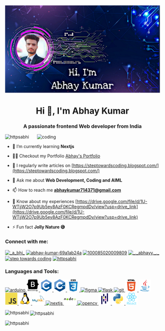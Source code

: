 ![logo](https://github.com/httpsabhi/httpsabhi/blob/main/Github%20Banner.jpg)
<h1 align="center">Hi 👋, I'm Abhay Kumar</h1>
<h3 align="center">A passionate frontend Web developer from India</h3>

<img align="right" alt="coding" width="400" src="https://media.giphy.com/media/ko7twHhomhk8E/giphy.gif">

<p align="left"> <img src="https://komarev.com/ghpvc/?username=httpsabhi&label=Profile%20views&color=0e75b6&style=flat" alt="httpsabhi" /> </p>

- 🌱 I’m currently learning **Nextjs**

- 👨‍💻 Checkout my Portfolio [Abhay's Portfolio](https://abhaysdevportfolio.netlify.app/)

- 📝 I regularly write articles on [https://steptowardscoding.blogspot.com/](https://steptowardscoding.blogspot.com/)

- 💬 Ask me about **Web Development, Coding and AIML**

- 📫 How to reach me **abhaykumar714371@gmail.com**

- 📄 Know about my experiences [https://drive.google.com/file/d/1U-WTjjW2O7p9Ub5ey8AzF0KCRegmpdDv/view?usp=drive_link](https://drive.google.com/file/d/1U-WTjjW2O7p9Ub5ey8AzF0KCRegmpdDv/view?usp=drive_link)

- ⚡ Fun fact **Jolly Nature 😅**

<h3 align="left">Connect with me:</h3>
<p align="left">
<a href="https://twitter.com/_A_bhi_" target="_blank"><img align="center" src="https://raw.githubusercontent.com/rahuldkjain/github-profile-readme-generator/master/src/images/icons/Social/twitter.svg" alt="_a_bhi_" height="30" width="40" /></a>
<a href="https://linkedin.com/in/abhay-kumar-69a1ab24a" target="_blank"><img align="center" src="https://raw.githubusercontent.com/rahuldkjain/github-profile-readme-generator/master/src/images/icons/Social/linked-in-alt.svg" alt="abhay-kumar-69a1ab24a" height="30" width="40" /></a>
<a href="https://fb.com/100085020009809" target="blank"><img align="center" src="https://raw.githubusercontent.com/rahuldkjain/github-profile-readme-generator/master/src/images/icons/Social/facebook.svg" alt="100085020009809" height="30" width="40" /></a>
<a href="https://instagram.com/_._abhayy._._" target="blank"><img align="center" src="https://raw.githubusercontent.com/rahuldkjain/github-profile-readme-generator/master/src/images/icons/Social/instagram.svg" alt="_._abhayy._._" height="30" width="40" /></a>
<a href="https://www.youtube.com/@steptowardscoding" target="_blank"><img align="center" src="https://raw.githubusercontent.com/rahuldkjain/github-profile-readme-generator/master/src/images/icons/Social/youtube.svg" alt="step towards coding" height="30" width="40" /></a>
<a href="https://www.hackerrank.com/httpsabhi" target="_blank"><img align="center" src="https://raw.githubusercontent.com/rahuldkjain/github-profile-readme-generator/master/src/images/icons/Social/hackerrank.svg" alt="httpsabhi" height="30" width="40" /></a>
</p>

<h3 align="left">Languages and Tools:</h3>
<p align="left"> <a href="https://www.arduino.cc/" target="_blank" rel="noreferrer"> <img src="https://cdn.worldvectorlogo.com/logos/arduino-1.svg" alt="arduino" width="40" height="40"/> </a> <a href="https://getbootstrap.com" target="_blank" rel="noreferrer"> <img src="https://raw.githubusercontent.com/devicons/devicon/master/icons/bootstrap/bootstrap-plain-wordmark.svg" alt="bootstrap" width="40" height="40"/> </a> <a href="https://www.cprogramming.com/" target="_blank" rel="noreferrer"> <img src="https://raw.githubusercontent.com/devicons/devicon/master/icons/c/c-original.svg" alt="c" width="40" height="40"/> </a> <a href="https://www.w3schools.com/cpp/" target="_blank" rel="noreferrer"> <img src="https://raw.githubusercontent.com/devicons/devicon/master/icons/cplusplus/cplusplus-original.svg" alt="cplusplus" width="40" height="40"/> </a> <a href="https://www.w3schools.com/css/" target="_blank" rel="noreferrer"> <img src="https://raw.githubusercontent.com/devicons/devicon/master/icons/css3/css3-original-wordmark.svg" alt="css3" width="40" height="40"/> </a> <a href="https://www.figma.com/" target="_blank" rel="noreferrer"> <img src="https://www.vectorlogo.zone/logos/figma/figma-icon.svg" alt="figma" width="40" height="40"/> </a> <a href="https://flask.palletsprojects.com/" target="_blank" rel="noreferrer"> <img src="https://www.vectorlogo.zone/logos/pocoo_flask/pocoo_flask-icon.svg" alt="flask" width="40" height="40"/> </a> <a href="https://git-scm.com/" target="_blank" rel="noreferrer"> <img src="https://www.vectorlogo.zone/logos/git-scm/git-scm-icon.svg" alt="git" width="40" height="40"/> </a> <a href="https://www.w3.org/html/" target="_blank" rel="noreferrer"> <img src="https://raw.githubusercontent.com/devicons/devicon/master/icons/html5/html5-original-wordmark.svg" alt="html5" width="40" height="40"/> </a> <a href="https://www.java.com" target="_blank" rel="noreferrer"> <img src="https://raw.githubusercontent.com/devicons/devicon/master/icons/java/java-original.svg" alt="java" width="40" height="40"/> </a> <a href="https://developer.mozilla.org/en-US/docs/Web/JavaScript" target="_blank" rel="noreferrer"> <img src="https://raw.githubusercontent.com/devicons/devicon/master/icons/javascript/javascript-original.svg" alt="javascript" width="40" height="40"/> </a> <a href="https://www.linux.org/" target="_blank" rel="noreferrer"> <img src="https://raw.githubusercontent.com/devicons/devicon/master/icons/linux/linux-original.svg" alt="linux" width="40" height="40"/> </a> <a href="https://www.mysql.com/" target="_blank" rel="noreferrer"> <img src="https://raw.githubusercontent.com/devicons/devicon/master/icons/mysql/mysql-original-wordmark.svg" alt="mysql" width="40" height="40"/> </a> <a href="https://nextjs.org/" target="_blank" rel="noreferrer"> <img src="https://cdn.worldvectorlogo.com/logos/nextjs-2.svg" alt="nextjs" width="40" height="40"/> </a> <a href="https://nodejs.org" target="_blank" rel="noreferrer"> <img src="https://raw.githubusercontent.com/devicons/devicon/master/icons/nodejs/nodejs-original-wordmark.svg" alt="nodejs" width="40" height="40"/> </a> <a href="https://opencv.org/" target="_blank" rel="noreferrer"> <img src="https://www.vectorlogo.zone/logos/opencv/opencv-icon.svg" alt="opencv" width="40" height="40"/> </a> <a href="https://pandas.pydata.org/" target="_blank" rel="noreferrer"> <img src="https://raw.githubusercontent.com/devicons/devicon/2ae2a900d2f041da66e950e4d48052658d850630/icons/pandas/pandas-original.svg" alt="pandas" width="40" height="40"/> </a> <a href="https://www.python.org" target="_blank" rel="noreferrer"> <img src="https://raw.githubusercontent.com/devicons/devicon/master/icons/python/python-original.svg" alt="python" width="40" height="40"/> </a> <a href="https://reactjs.org/" target="_blank" rel="noreferrer"> <img src="https://raw.githubusercontent.com/devicons/devicon/master/icons/react/react-original-wordmark.svg" alt="react" width="40" height="40"/> </a> </p>

<p><img align="left" src="https://github-readme-stats.vercel.app/api/top-langs?username=httpsabhi&show_icons=true&locale=en&layout=compact" alt="httpsabhi" /></p>

<p>&nbsp;<img align="center" src="https://github-readme-stats.vercel.app/api?username=httpsabhi&show_icons=true&locale=en" alt="httpsabhi" /></p>

<p><img align="center" src="https://github-readme-streak-stats.herokuapp.com/?user=httpsabhi&" alt="httpsabhi" /></p>
